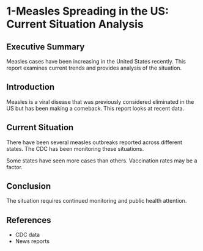 # 1-Measles Spreading in the US: Current Situation Analysis

## Executive Summary
Measles cases have been increasing in the United States recently. This report examines current trends and provides analysis of the situation.

## Introduction
Measles is a viral disease that was previously considered eliminated in the US but has been making a comeback. This report looks at recent data.

## Current Situation
There have been several measles outbreaks reported across different states. The CDC has been monitoring these situations.

Some states have seen more cases than others. Vaccination rates may be a factor.

## Conclusion
The situation requires continued monitoring and public health attention.

## References
- CDC data
- News reports